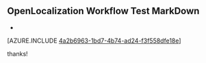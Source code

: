 ## OpenLocalization Workflow Test MarkDown
* 

[AZURE.INCLUDE [4a2b6963-1bd7-4b74-ad24-f3f558dfe18e](calleeMd1.md)]

 
thanks!